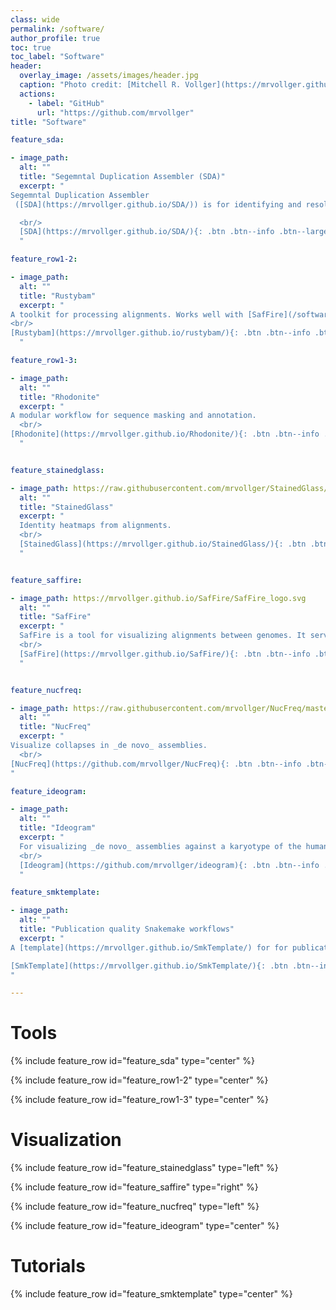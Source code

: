 ```yaml
---
class: wide
permalink: /software/
author_profile: true
toc: true
toc_label: "Software"
header:
  overlay_image: /assets/images/header.jpg
  caption: "Photo credit: [Mitchell R. Vollger](https://mrvollger.github.io/)"
  actions:
    - label: "GitHub"
      url: "https://github.com/mrvollger"
title: "Software"

feature_sda:

- image_path: 
  alt: ""
  title: "Segemntal Duplication Assembler (SDA)"
  excerpt: "
Segemntal Duplication Assembler
 ([SDA](https://mrvollger.github.io/SDA/)) is for identifying and resolving collapsed SDs.

  <br/>
  [SDA](https://mrvollger.github.io/SDA/){: .btn .btn--info .btn--large} 
  "

feature_row1-2:

- image_path: 
  alt: ""
  title: "Rustybam"
  excerpt: "
A toolkit for processing alignments. Works well with [SafFire](/software/#visualization).
<br/>
[Rustybam](https://mrvollger.github.io/rustybam/){: .btn .btn--info .btn--large} 
  "

feature_row1-3:

- image_path: 
  alt: ""
  title: "Rhodonite"
  excerpt: "
A modular workflow for sequence masking and annotation.
  <br/>
[Rhodonite](https://mrvollger.github.io/Rhodonite/){: .btn .btn--info .btn--large} 
  "


feature_stainedglass:

- image_path: https://raw.githubusercontent.com/mrvollger/StainedGlass/main/images/chr8.png
  alt: ""
  title: "StainedGlass"
  excerpt: "
  Identity heatmaps from alignments.
  <br/>
  [StainedGlass](https://mrvollger.github.io/StainedGlass/){: .btn .btn--info .btn--large} 
  "


feature_saffire:

- image_path: https://mrvollger.github.io/SafFire/SafFire_logo.svg
  alt: ""
  title: "SafFire"
  excerpt: "
  SafFire is a tool for visualizing alignments between genomes. It serves as a interactive replacement for miropeats. 
  <br/>
  [SafFire](https://mrvollger.github.io/SafFire/){: .btn .btn--info .btn--large} 
  "


feature_nucfreq:

- image_path: https://raw.githubusercontent.com/mrvollger/NucFreq/master/imgs/image.png
  alt: ""
  title: "NucFreq"
  excerpt: "
Visualize collapses in _de novo_ assemblies.
  <br/>
[NucFreq](https://github.com/mrvollger/NucFreq){: .btn .btn--info .btn--large} 
"

feature_ideogram:

- image_path: 
  alt: ""
  title: "Ideogram"
  excerpt: "
  For visualizing _de novo_ assemblies against a karyotype of the human reference.
  <br/>
  [Ideogram](https://github.com/mrvollger/ideogram){: .btn .btn--info .btn--large} 
  "

feature_smktemplate:

- image_path: 
  alt: ""
  title: "Publication quality Snakemake workflows"
  excerpt: "
A [template](https://mrvollger.github.io/SmkTemplate/) for for publication quality snakemake workflows ([slides](https://mrvollger.github.io/SmkTemplate/slides)).

[SmkTemplate](https://mrvollger.github.io/SmkTemplate/){: .btn .btn--info .btn--large} 
"

---
```


# Tools

{% include feature_row id="feature_sda" type="center" %}

{% include feature_row id="feature_row1-2" type="center" %}

{% include feature_row id="feature_row1-3" type="center" %}

# Visualization

{% include feature_row id="feature_stainedglass" type="left" %}

{% include feature_row id="feature_saffire" type="right" %}

{% include feature_row id="feature_nucfreq" type="left" %}

{% include feature_row id="feature_ideogram" type="center" %}

# Tutorials

{% include feature_row id="feature_smktemplate" type="center" %}

<br/>
